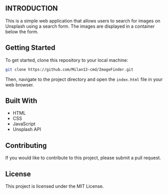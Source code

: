 ## INTRODUCTION

This is a simple web application that allows users to search for images on Unsplash using a search form. The images are displayed in a container below the form.

## Getting Started

To get started, clone this repository to your local machine:

``` bash
git clone https://github.com/Milan13-cmd/ImageFinder.git

```
Then, navigate to the project directory and open the `index.html` file in your web browser.

## Built With

* HTML
* CSS
* JavaScript
* Unsplash API

## Contributing

If you would like to contribute to this project, please submit a pull request.

## License

This project is licensed under the MIT License.
